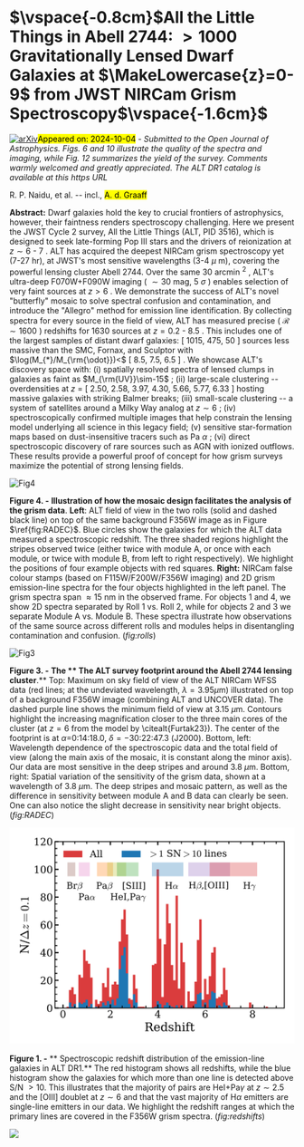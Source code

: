 <div class="macros" style="visibility:hidden;">
$\newcommand{\ensuremath}{}$
$\newcommand{\xspace}{}$
$\newcommand{\object}[1]{\texttt{#1}}$
$\newcommand{\farcs}{{.}''}$
$\newcommand{\farcm}{{.}'}$
$\newcommand{\arcsec}{''}$
$\newcommand{\arcmin}{'}$
$\newcommand{\ion}[2]{#1#2}$
$\newcommand{\textsc}[1]{\textrm{#1}}$
$\newcommand{\hl}[1]{\textrm{#1}}$
$\newcommand{\footnote}[1]{}$
$\newcommand{\xiion}{\xi_{\rm{ion}}}$
$\newcommand{\halpha}{H\ensuremath{\alpha}}$
$\newcommand{\hbeta}{H\ensuremath{\beta}}$
$\newcommand{\mstar}{\ensuremath{\log(M_{\rm{\star}}/M_{\rm{\odot}})}}$
$\newcommand{\orcidauthor}[3]{\author{\href{http://orcid.org/#1}{#2^{#3}}}}$</div>



<div id="title">

# $\vspace{-0.8cm}$All the Little Things in Abell 2744: $>1000$ Gravitationally Lensed Dwarf Galaxies at $\MakeLowercase{z}=0-9$ from JWST NIRCam Grism Spectroscopy$\vspace{-1.6cm}$

</div>
<div id="comments">

[![arXiv](https://img.shields.io/badge/arXiv-2410.01874-b31b1b.svg)](https://arxiv.org/abs/2410.01874)<mark>Appeared on: 2024-10-04</mark> -  _Submitted to the Open Journal of Astrophysics. Figs. 6 and 10 illustrate the quality of the spectra and imaging, while Fig. 12 summarizes the yield of the survey. Comments warmly welcomed and greatly appreciated. The ALT DR1 catalog is available at this https URL_

</div>
<div id="authors">

R. P. Naidu, et al. -- incl., <mark>A. d. Graaff</mark>

</div>
<div id="abstract">

**Abstract:** Dwarf galaxies hold the key to crucial frontiers of astrophysics, however, their faintness renders spectroscopy challenging. Here we present the JWST Cycle 2 survey, All the Little Things (ALT, PID 3516), which is designed to seek late-forming Pop III stars and the drivers of reionization at $z\sim6$ - $7$ . ALT has acquired the deepest NIRCam grism spectroscopy yet (7-27 hr), at JWST's most sensitive wavelengths (3-4 $\mu$ m), covering the powerful lensing cluster Abell 2744. Over the same 30 arcmin $^{2}$ , ALT's ultra-deep F070W+F090W imaging ( $\sim30$ mag, 5 $\sigma$ ) enables selection of very faint sources at $z>6$ . We demonstrate the success of ALT's novel "butterfly" mosaic to solve spectral confusion and contamination, and introduce the "Allegro" method for emission line identification. By collecting spectra for every source in the field of view, ALT has measured precise ( $\mathcal{R}\sim1600$ ) redshifts for 1630 sources at $z=0.2$ - $8.5$ . This includes one of the largest samples of distant dwarf galaxies: [ 1015, 475, 50 ] sources less massive than the SMC, Fornax, and Sculptor with $\log(M_{*}/M_{\rm{\odot}})<$ [ 8.5, 7.5, 6.5 ] . We showcase ALT's discovery space with: (i) spatially resolved spectra of lensed clumps in galaxies as faint as $M_{\rm{UV}}\sim-15$ ; (ii) large-scale clustering -- overdensities at $z$ = [ 2.50, 2.58, 3.97, 4.30, 5.66, 5.77, 6.33 ] hosting massive galaxies with striking Balmer breaks; (iii) small-scale clustering -- a system of satellites around a Milky Way analog at $z\sim6$ ; (iv) spectroscopically confirmed multiple images that help constrain the lensing model underlying all science in this legacy field; (v) sensitive star-formation maps based on dust-insensitive tracers such as Pa $\alpha$ ; (vi) direct spectroscopic discovery of rare sources such as AGN with ionized outflows. These results provide a powerful proof of concept for how grism surveys maximize the potential of strong lensing fields.

</div>

<div id="div_fig1">

<img src="tmp_2410.01874/./figs/ALT_roll_example.png" alt="Fig4" width="100%"/>

**Figure 4. -** **Illustration of how the mosaic design facilitates the analysis of the grism data**. **Left**: ALT field of view in the two rolls (solid and dashed black line) on top of the same background F356W image as in Figure $\ref{fig:RADEC}$. Blue circles show the galaxies for which the ALT data measured a spectroscopic redshift. The three shaded regions highlight the stripes observed twice (either twice with module A, or once with each module, or twice with module B, from left to right respectively). We highlight the positions of four example objects with red squares. **Right:** NIRCam false colour stamps (based on F115W/F200W/F356W imaging) and 2D grism emission-line spectra for the four objects highlighted in the left panel. The grism spectra span $\approx15$ nm in the observed frame. For objects 1 and 4, we show 2D spectra separated by Roll 1 vs. Roll 2, while for objects 2 and 3 we separate Module A vs. Module B. These spectra illustrate how observations of the same source across different rolls and modules helps in disentangling contamination and confusion. (*fig:rolls*)

</div>
<div id="div_fig2">

<img src="tmp_2410.01874/./figs/ALT_field_coverage.png" alt="Fig3" width="100%"/>

**Figure 3. -** **The ** The ALT survey footprint around the Abell 2744 lensing cluster**.** Top: Maximum on sky field of view of the ALT NIRCam WFSS data (red lines; at the undeviated wavelength, $\lambda=3.95 \mu$m) illustrated on top of a background F356W image (combining ALT and UNCOVER data). The dashed purple line shows the minimum field of view at 3.15 $\mu$m. Contours highlight the increasing magnification closer to the three main cores of the cluster (at $z=6$ from the model by \citealt{Furtak23}). The center of the footprint is at $\alpha=$0:14:18.0, $\delta=-$30:22:47.3 (J2000). Bottom, left: Wavelength dependence of the spectroscopic data and the total field of view (along the main axis of the mosaic, it is constant along the minor axis). Our data are most sensitive in the deep stripes and around 3.8 $\mu$m. Bottom, right: Spatial variation of the sensitivity of the grism data, shown at a wavelength of 3.8 $\mu$m. The deep stripes and mosaic pattern, as well as the difference in sensitivity between module A and B data can clearly be seen. One can also notice the slight decrease in sensitivity near bright objects. (*fig:RADEC*)

</div>
<div id="div_fig3">

<img src="tmp_2410.01874/./figs/redshift_distribution.png" alt="Fig1" width="100%"/>

**Figure 1. -** ** Spectroscopic redshift distribution of the emission-line galaxies in ALT DR1.** The red histogram shows all redshifts, while the blue histogram show the galaxies for which more than one line is detected above S/N $>10$. This illustrates that the majority of pairs are HeI+Pa$\gamma$ at $z\sim2.5$ and the [OIII] doublet at $z\sim6$ and that the vast majority of H$\alpha$ emitters are single-line emitters in our data. We highlight the redshift ranges at which the primary lines are covered in the F356W grism spectra.  (*fig:redshifts*)

</div><div id="qrcode"><img src=https://api.qrserver.com/v1/create-qr-code/?size=100x100&data="https://arxiv.org/abs/2410.01874"></div>
